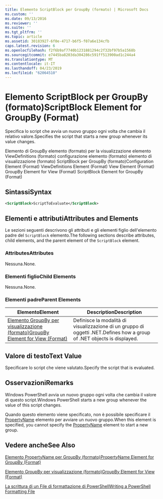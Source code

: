 ```yaml
---
title: Elemento ScriptBlock per GroupBy (formato) | Microsoft Docs
ms.custom: ''
ms.date: 09/13/2016
ms.reviewer: ''
ms.suite: ''
ms.tgt_pltfrm: ''
ms.topic: article
ms.assetid: 30183927-6f0e-4717-b6f5-f07a6e134cfb
caps.latest.revision: 6
ms.openlocfilehash: f2f6b9af7740b1231881294c2f32bf97b5a1568b
ms.sourcegitcommit: e7445ba8203da304286c591ff513900ad1c244a4
ms.translationtype: MT
ms.contentlocale: it-IT
ms.lasthandoff: 04/23/2019
ms.locfileid: "62064510"
---
```

# <a name="scriptblock-element-for-groupby-format"></a><span data-ttu-id="a70e2-102">Elemento ScriptBlock per GroupBy (formato)</span><span class="sxs-lookup"><span data-stu-id="a70e2-102">ScriptBlock Element for GroupBy (Format)</span></span>

<span data-ttu-id="a70e2-103">Specifica lo script che avvia un nuovo gruppo ogni volta che cambia il relativo valore.</span><span class="sxs-lookup"><span data-stu-id="a70e2-103">Specifies the script that starts a new group whenever its value changes.</span></span>

<span data-ttu-id="a70e2-104">Elemento di GroupBy elemento (formato) per la visualizzazione elemento ViewDefinitions (formato) configurazione elemento (formato) elemento di visualizzazione (formato) ScriptBlock per GroupBy (formato)</span><span class="sxs-lookup"><span data-stu-id="a70e2-104">Configuration Element (Format) ViewDefinitions Element (Format) View Element (Format) GroupBy Element for View (Format) ScriptBlock Element for GroupBy (Format)</span></span>

## <a name="syntax"></a><span data-ttu-id="a70e2-105">Sintassi</span><span class="sxs-lookup"><span data-stu-id="a70e2-105">Syntax</span></span>

```xml
<ScriptBlock>ScriptToEvaluate</ScriptBlock>
```

## <a name="attributes-and-elements"></a><span data-ttu-id="a70e2-106">Elementi e attributi</span><span class="sxs-lookup"><span data-stu-id="a70e2-106">Attributes and Elements</span></span>

<span data-ttu-id="a70e2-107">Le sezioni seguenti descrivono gli attributi e gli elementi figlio dell'elemento padre del `ScriptBlock` elemento.</span><span class="sxs-lookup"><span data-stu-id="a70e2-107">The following sections describe attributes, child elements, and the parent element of the `ScriptBlock` element.</span></span>

### <a name="attributes"></a><span data-ttu-id="a70e2-108">Attributes</span><span class="sxs-lookup"><span data-stu-id="a70e2-108">Attributes</span></span>

<span data-ttu-id="a70e2-109">Nessuna.</span><span class="sxs-lookup"><span data-stu-id="a70e2-109">None.</span></span>

### <a name="child-elements"></a><span data-ttu-id="a70e2-110">Elementi figlio</span><span class="sxs-lookup"><span data-stu-id="a70e2-110">Child Elements</span></span>

<span data-ttu-id="a70e2-111">Nessuna.</span><span class="sxs-lookup"><span data-stu-id="a70e2-111">None.</span></span>

### <a name="parent-elements"></a><span data-ttu-id="a70e2-112">Elementi padre</span><span class="sxs-lookup"><span data-stu-id="a70e2-112">Parent Elements</span></span>

|<span data-ttu-id="a70e2-113">Elemento</span><span class="sxs-lookup"><span data-stu-id="a70e2-113">Element</span></span>|<span data-ttu-id="a70e2-114">Description</span><span class="sxs-lookup"><span data-stu-id="a70e2-114">Description</span></span>|
|-------------|-----------------|
|[<span data-ttu-id="a70e2-115">Elemento GroupBy per visualizzazione (formato)</span><span class="sxs-lookup"><span data-stu-id="a70e2-115">GroupBy Element for View (Format)</span></span>](./groupby-element-for-view-format.md)|<span data-ttu-id="a70e2-116">Definisce la modalità di visualizzazione di un gruppo di oggetti .NET.</span><span class="sxs-lookup"><span data-stu-id="a70e2-116">Defines how a group of .NET objects is displayed.</span></span>|

## <a name="text-value"></a><span data-ttu-id="a70e2-117">Valore di testo</span><span class="sxs-lookup"><span data-stu-id="a70e2-117">Text Value</span></span>

<span data-ttu-id="a70e2-118">Specificare lo script che viene valutato.</span><span class="sxs-lookup"><span data-stu-id="a70e2-118">Specify the script that is evaluated.</span></span>

## <a name="remarks"></a><span data-ttu-id="a70e2-119">Osservazioni</span><span class="sxs-lookup"><span data-stu-id="a70e2-119">Remarks</span></span>

<span data-ttu-id="a70e2-120">Windows PowerShell avvia un nuovo gruppo ogni volta che cambia il valore di questo script.</span><span class="sxs-lookup"><span data-stu-id="a70e2-120">Windows PowerShell starts a new group whenever the value of this script changes.</span></span>

<span data-ttu-id="a70e2-121">Quando questo elemento viene specificato, non è possibile specificare il [PropertyName](http://msdn.microsoft.com/en-us/396dede0-039a-4a87-a5ef-3ecabb729676) elemento per avviare un nuovo gruppo.</span><span class="sxs-lookup"><span data-stu-id="a70e2-121">When this element is specified, you cannot specify the [PropertyName](http://msdn.microsoft.com/en-us/396dede0-039a-4a87-a5ef-3ecabb729676) element to start a new group.</span></span>

## <a name="see-also"></a><span data-ttu-id="a70e2-122">Vedere anche</span><span class="sxs-lookup"><span data-stu-id="a70e2-122">See Also</span></span>

[<span data-ttu-id="a70e2-123">Elemento PropertyName per GroupBy (formato)</span><span class="sxs-lookup"><span data-stu-id="a70e2-123">PropertyName Element for GroupBy (Format)</span></span>](./propertyname-element-for-groupby-format.md)

[<span data-ttu-id="a70e2-124">Elemento GroupBy per visualizzazione (formato)</span><span class="sxs-lookup"><span data-stu-id="a70e2-124">GroupBy Element for View (Format)</span></span>](./groupby-element-for-view-format.md)

[<span data-ttu-id="a70e2-125">La scrittura di un File di formattazione di PowerShell</span><span class="sxs-lookup"><span data-stu-id="a70e2-125">Writing a PowerShell Formatting File</span></span>](./writing-a-powershell-formatting-file.md)
